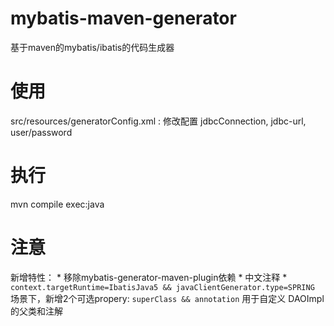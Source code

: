 # mybatis-maven-generator
基于maven的mybatis/ibatis的代码生成器

# 使用
src/resources/generatorConfig.xml : 修改配置 jdbcConnection, jdbc-url, user/password 

# 执行
mvn compile exec:java

# 注意
新增特性：
	* 移除mybatis-generator-maven-plugin依赖
	* 中文注释
	* `context.targetRuntime=IbatisJava5 && javaClientGenerator.type=SPRING` 场景下，新增2个可选propery: `superClass && annotation` 用于自定义 DAOImpl的父类和注解